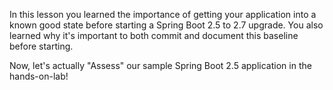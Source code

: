 In this lesson you learned the importance of getting your application into a known good state before starting a Spring Boot 2.5 to 2.7 upgrade. You also learned why it's important to both commit and document this baseline before starting.

Now, let's actually "Assess" our sample Spring Boot 2.5 application in the hands-on-lab!
